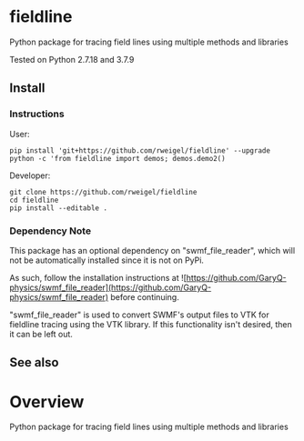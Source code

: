 # fieldline

Python package for tracing field lines using multiple methods and libraries

Tested on Python 2.7.18 and 3.7.9

## Install

### Instructions

User:

```
pip install 'git+https://github.com/rweigel/fieldline' --upgrade
python -c 'from fieldline import demos; demos.demo2()
```

Developer:

```
git clone https://github.com/rweigel/fieldline
cd fieldline
pip install --editable .
```

### Dependency Note

This package has an optional dependency on "swmf_file_reader",
which will not be automatically installed since it is not on PyPi.

As such, follow the installation instructions at
![https://github.com/GaryQ-physics/swmf_file_reader](https://github.com/GaryQ-physics/swmf_file_reader)
before continuing.

"swmf_file_reader" is used to convert SWMF's output files to VTK for fieldline
tracing using the VTK library. If this functionality isn't desired, then it
can be left out.

## See also

# Overview

Python package for tracing field lines using multiple methods and libraries

